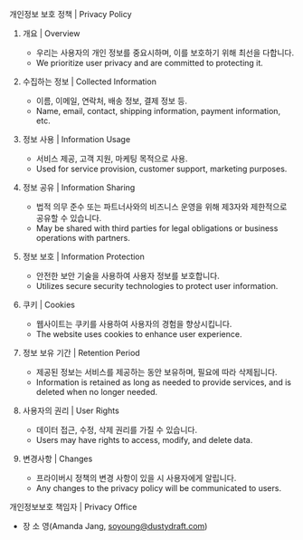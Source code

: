 개인정보 보호 정책 | Privacy Policy

1. 개요 | Overview
   - 우리는 사용자의 개인 정보를 중요시하며, 이를 보호하기 위해 최선을 다합니다.
   - We prioritize user privacy and are committed to protecting it.

2. 수집하는 정보 | Collected Information
   - 이름, 이메일, 연락처, 배송 정보, 결제 정보 등.
   - Name, email, contact, shipping information, payment information, etc.

3. 정보 사용 | Information Usage
   - 서비스 제공, 고객 지원, 마케팅 목적으로 사용.
   - Used for service provision, customer support, marketing purposes.

4. 정보 공유 | Information Sharing
   - 법적 의무 준수 또는 파트너사와의 비즈니스 운영을 위해 제3자와 제한적으로 공유할 수 있습니다.
   - May be shared with third parties for legal obligations or business operations with partners.

5. 정보 보호 | Information Protection
   - 안전한 보안 기술을 사용하여 사용자 정보를 보호합니다.
   - Utilizes secure security technologies to protect user information.

6. 쿠키 | Cookies
   - 웹사이트는 쿠키를 사용하여 사용자의 경험을 향상시킵니다.
   - The website uses cookies to enhance user experience.

7. 정보 보유 기간 | Retention Period
   - 제공된 정보는 서비스를 제공하는 동안 보유하며, 필요에 따라 삭제됩니다.
   - Information is retained as long as needed to provide services, and is deleted when no longer needed.

8. 사용자의 권리 | User Rights
   - 데이터 접근, 수정, 삭제 권리를 가질 수 있습니다.
   - Users may have rights to access, modify, and delete data.

9. 변경사항 | Changes
   - 프라이버시 정책의 변경 사항이 있을 시 사용자에게 알립니다.
   - Any changes to the privacy policy will be communicated to users.

개인정보보호 책임자 | Privacy Office
- 장 소 영(Amanda Jang, soyoung@dustydraft.com)

